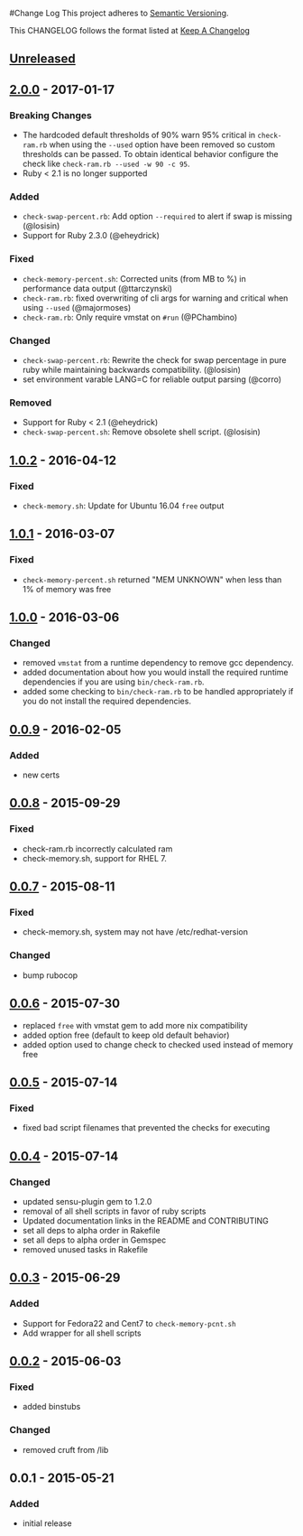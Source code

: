 #Change Log
This project adheres to [Semantic Versioning](http://semver.org/).

This CHANGELOG follows the format listed at [Keep A Changelog](http://keepachangelog.com/)

## [Unreleased]

## [2.0.0] - 2017-01-17
### Breaking Changes
- The hardcoded default thresholds of 90% warn 95% critical in `check-ram.rb` when using the `--used` option 
  have been removed so custom thresholds can be passed. To obtain identical behavior configure the check
  like `check-ram.rb --used -w 90 -c 95`.
- Ruby < 2.1 is no longer supported

### Added
- `check-swap-percent.rb`: Add option `--required` to alert if swap is missing (@losisin)
- Support for Ruby 2.3.0 (@eheydrick)

### Fixed
- `check-memory-percent.sh`: Corrected units (from MB to %) in performance data output (@ttarczynski)
- `check-ram.rb`: fixed overwriting of cli args for warning and critical when using `--used` (@majormoses)
- `check-ram.rb`: Only require vmstat on `#run` (@PChambino)

### Changed
- `check-swap-percent.rb`: Rewrite the check for swap percentage in pure ruby while maintaining backwards compatibility. (@losisin)
- set environment varable LANG=C for reliable output parsing (@corro)

### Removed
- Support for Ruby < 2.1 (@eheydrick)
- `check-swap-percent.sh`: Remove obsolete shell script. (@losisin)

## [1.0.2] - 2016-04-12
### Fixed
- `check-memory.sh`: Update for Ubuntu 16.04 `free` output

## [1.0.1] - 2016-03-07
### Fixed
- `check-memory-percent.sh` returned "MEM UNKNOWN" when less than 1% of memory was free

## [1.0.0] - 2016-03-06
### Changed
- removed `vmstat` from a runtime dependency to remove gcc dependency.
- added documentation about how you would install the required runtime dependencies if you are using `bin/check-ram.rb`.
- added some checking to `bin/check-ram.rb` to be handled appropriately if you do not install the required dependencies.

## [0.0.9] - 2016-02-05
### Added
- new certs

## [0.0.8] - 2015-09-29
### Fixed
- check-ram.rb incorrectly calculated ram
- check-memory.sh, support for RHEL 7.

## [0.0.7] - 2015-08-11
### Fixed
- check-memory.sh, system may not have /etc/redhat-version

### Changed
- bump rubocop

## [0.0.6] - 2015-07-30
  - replaced `free` with vmstat gem to add more nix compatibility
  - added option free (default to keep old default behavior)
  - added option used to change check to checked used instead of memory free

## [0.0.5] - 2015-07-14
### Fixed
- fixed bad script filenames that prevented the checks for executing

## [0.0.4] - 2015-07-14
### Changed
- updated sensu-plugin gem to 1.2.0
- removal of all shell scripts in favor of ruby scripts
- Updated documentation links in the README and CONTRIBUTING
- set all deps to alpha order in Rakefile
- set all deps to alpha order in Gemspec
- removed unused tasks in Rakefile

## [0.0.3] - 2015-06-29
### Added
- Support for Fedora22 and Cent7 to `check-memory-pcnt.sh`
- Add wrapper for all shell scripts

## [0.0.2] - 2015-06-03
### Fixed
- added binstubs
### Changed
- removed cruft from /lib

## 0.0.1 - 2015-05-21
### Added
- initial release

[unreleased]: https://github.com/sensu-plugins/sensu-plugins-memory-checks/compare/2.0.0...HEAD
[2.0.0]: https://github.com/sensu-plugins/sensu-plugins-memory-checks/compare/1.0.2...2.0.0
[1.0.2]: https://github.com/sensu-plugins/sensu-plugins-memory-checks/compare/1.0.1...1.0.2
[1.0.1]: https://github.com/sensu-plugins/sensu-plugins-memory-checks/compare/1.0.0...1.0.1
[1.0.0]: https://github.com/sensu-plugins/sensu-plugins-memory-checks/compare/0.0.9...1.0.0
[0.0.9]: https://github.com/sensu-plugins/sensu-plugins-memory-checks/compare/0.0.8...0.0.9
[0.0.8]: https://github.com/sensu-plugins/sensu-plugins-memory-checks/compare/0.0.7...0.0.8
[0.0.7]: https://github.com/sensu-plugins/sensu-plugins-memory-checks/compare/0.0.6...0.0.7
[0.0.6]: https://github.com/sensu-plugins/sensu-plugins-memory-checks/compare/0.0.5...0.0.6
[0.0.5]: https://github.com/sensu-plugins/sensu-plugins-memory-checks/compare/0.0.4...0.0.5
[0.0.4]: https://github.com/sensu-plugins/sensu-plugins-memory-checks/compare/0.0.3...0.0.4
[0.0.3]: https://github.com/sensu-plugins/sensu-plugins-memory-checks/compare/0.0.2...0.0.3
[0.0.2]: https://github.com/sensu-plugins/sensu-plugins-memory-checks/compare/0.0.1...0.0.2
